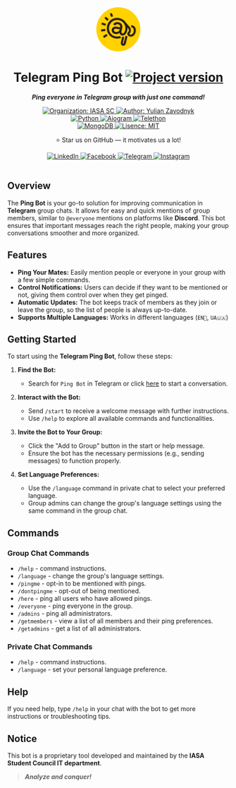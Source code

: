 <div align="center">
   <a href="https://t.me/group_mate_ping_bot">
      <img width="100px" alt="Ping Bot Logo" src="assets/logo.jpg" style="border-radius: 50%;">
   </a>
   <h1>Telegram Ping Bot
      <a href="https://github.com/IASAStudentCouncil/telegram-group-ping-bot">
         <img alt="Project version" src="https://img.shields.io/badge/v0.7-3A1772"/>
       </a>
   </h1>
</div>
<div align="center">

***Ping everyone in Telegram group with just one command!***

<div align="center">
   <a href="https://github.com/IASAStudentCouncil">
      <img alt="Organization: IASA SC" src="https://img.shields.io/badge/organization-IASA_SC-E28413"/>
    </a>
   <a href="https://github.com/yulianzavodnyk">
      <img alt="Author: Yulian Zavodnyk" src="https://img.shields.io/badge/author-Yulian_Zavodnyk-0C0C0C"/>
    </a>
</div>
<div align="center">
   <a href="https://www.python.org/">
      <img alt="Python" src="https://img.shields.io/badge/language-python-blue"/>
    </a>
   <a href="https://docs.aiogram.dev/en/latest/">
      <img alt="Aiogram" src="https://img.shields.io/badge/aiogram-3.12.0-0D3B66"/>
    </a>
   <a href="https://docs.telethon.dev/en/stable/">
      <img alt="Telethon" src="https://img.shields.io/badge/telethon-1.36.0-0D3B66"/>
    </a>
   <div align="center">
      <a href="https://www.mongodb.com/docs/manual/">
         <img alt="MongoDB" src="https://img.shields.io/badge/database-mongodb-02641B"/>
       </a>
      <a href="https://github.com/IASAStudentCouncil/telegram-group-ping-bot/blob/main/LICENSE">
         <img alt="Lisence: MIT" src="https://img.shields.io/badge/license-MIT-5F0A87"/>
       </a>
   </div>
   <p>⭐ Star us on GitHub — it motivates us a lot!</p>
   <div align="center">
      <a href="https://www.linkedin.com/company/iasa-sc">
         <img alt="LinkedIn" src="https://img.shields.io/badge/Follow-405DE6?logo=linkedin&logoColor=white"/>
       </a>
      <a href="https://www.facebook.com/studrada.iasa/">
         <img alt="Facebook" src="https://img.shields.io/badge/Follow-1877F2?logo=facebook&logoColor=white"/>
       </a>
      <a href="https://t.me/IASA_Student_Council">
         <img alt="Telegram" src="https://img.shields.io/badge/Follow-0088CC?logo=telegram&logoColor=white"/>
       </a>
      <a href="https://instagram.com/studrada_iasa">
         <img alt="Instagram" src="https://img.shields.io/badge/Follow-C13584?logo=instagram&logoColor=white"/>
       </a>
   </div>
</div>
</div>
<br/>

## Overview
The **Ping Bot** is your go-to solution for improving communication in **Telegram** group chats. 
It allows for easy and quick mentions of group members, similar to `@everyone` mentions on platforms like **Discord**. 
This bot ensures that important messages reach the right people, making your group conversations smoother and more organized.

## Features
- **Ping Your Mates:** Easily mention people or everyone in your group with a few simple commands.
- **Control Notifications:** Users can decide if they want to be mentioned or not, giving them control over when they get pinged.
- **Automatic Updates:** The bot keeps track of members as they join or leave the group, so the list of people is always up-to-date.
- **Supports Multiple Languages:** Works in different languages (`EN🏴󠁧󠁢󠁥󠁮󠁧󠁿`, `UA🇺🇦`)

## Getting Started
To start using the **Telegram Ping Bot**, follow these steps:

1. **Find the Bot:**
   - Search for `Ping Bot` in Telegram or click [here](https://t.me/group_mate_ping_bot) to start a conversation.

2. **Interact with the Bot:**
   - Send `/start` to receive a welcome message with further instructions.
   - Use `/help` to explore all available commands and functionalities.

3. **Invite the Bot to Your Group:**
   - Click the "Add to Group" button in the start or help message.
   - Ensure the bot has the necessary permissions (e.g., sending messages) to function properly.

4. **Set Language Preferences:**
   - Use the `/language` command in private chat to select your preferred language.
   - Group admins can change the group's language settings using the same command in the group chat.

## Commands

### Group Chat Commands
- `/help` - command instructions.
- `/language` - change the group's language settings.
- `/pingme` - opt-in to be mentioned with pings.
- `/dontpingme` - opt-out of being mentioned.
- `/here` - ping all users who have allowed pings.
- `/everyone` - ping everyone in the group.
- `/admins` - ping all administrators.
- `/getmembers` - view a list of all members and their ping preferences.
- `/getadmins` - get a list of all administrators.

### Private Chat Commands
- `/help` - command instructions.
- `/language` - set your personal language preference.

## Help
If you need help, type `/help` in your chat with the bot to get more instructions or troubleshooting tips.

## Notice
This bot is a proprietary tool developed and maintained by the **IASA Student Council IT department**.

> ***Analyze and conquer!***